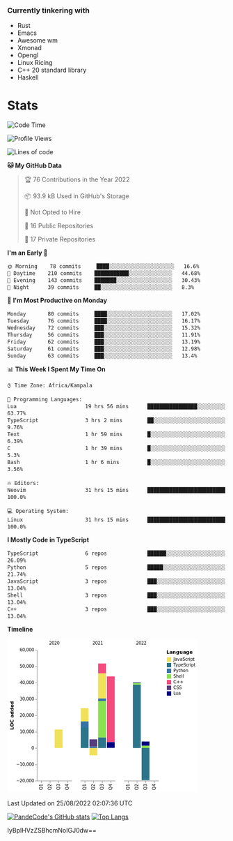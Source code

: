 ### Currently tinkering with
 - Rust
 - Emacs
 - Awesome wm
 - Xmonad
 - Opengl
 - Linux Ricing
 - C++ 20 standard library
 - Haskell

# Stats
<!--START_SECTION:waka-->
![Code Time](http://img.shields.io/badge/Code%20Time-314%20hrs%209%20mins-blue)

![Profile Views](http://img.shields.io/badge/Profile%20Views-0-blue)

![Lines of code](https://img.shields.io/badge/From%20Hello%20World%20I%27ve%20Written-155%20Thousand%20lines%20of%20code-blue)

**🐱 My GitHub Data** 

> 🏆 76 Contributions in the Year 2022
 > 
> 📦 93.9 kB Used in GitHub's Storage 
 > 
> 🚫 Not Opted to Hire
 > 
> 📜 16 Public Repositories 
 > 
> 🔑 17 Private Repositories  
 > 
**I'm an Early 🐤** 

```text
🌞 Morning    78 commits     ████░░░░░░░░░░░░░░░░░░░░░   16.6% 
🌆 Daytime    210 commits    ███████████░░░░░░░░░░░░░░   44.68% 
🌃 Evening    143 commits    ███████░░░░░░░░░░░░░░░░░░   30.43% 
🌙 Night      39 commits     ██░░░░░░░░░░░░░░░░░░░░░░░   8.3%

```
📅 **I'm Most Productive on Monday** 

```text
Monday       80 commits     ████░░░░░░░░░░░░░░░░░░░░░   17.02% 
Tuesday      76 commits     ████░░░░░░░░░░░░░░░░░░░░░   16.17% 
Wednesday    72 commits     ███░░░░░░░░░░░░░░░░░░░░░░   15.32% 
Thursday     56 commits     ███░░░░░░░░░░░░░░░░░░░░░░   11.91% 
Friday       62 commits     ███░░░░░░░░░░░░░░░░░░░░░░   13.19% 
Saturday     61 commits     ███░░░░░░░░░░░░░░░░░░░░░░   12.98% 
Sunday       63 commits     ███░░░░░░░░░░░░░░░░░░░░░░   13.4%

```


📊 **This Week I Spent My Time On** 

```text
⌚︎ Time Zone: Africa/Kampala

💬 Programming Languages: 
Lua                      19 hrs 56 mins      ████████████████░░░░░░░░░   63.77% 
TypeScript               3 hrs 2 mins        ██░░░░░░░░░░░░░░░░░░░░░░░   9.76% 
Text                     1 hr 59 mins        █░░░░░░░░░░░░░░░░░░░░░░░░   6.39% 
C                        1 hr 39 mins        █░░░░░░░░░░░░░░░░░░░░░░░░   5.3% 
Bash                     1 hr 6 mins         █░░░░░░░░░░░░░░░░░░░░░░░░   3.56%

🔥 Editors: 
Neovim                   31 hrs 15 mins      █████████████████████████   100.0%

💻 Operating System: 
Linux                    31 hrs 15 mins      █████████████████████████   100.0%

```

**I Mostly Code in TypeScript** 

```text
TypeScript               6 repos             ██████░░░░░░░░░░░░░░░░░░░   26.09% 
Python                   5 repos             █████░░░░░░░░░░░░░░░░░░░░   21.74% 
JavaScript               3 repos             ███░░░░░░░░░░░░░░░░░░░░░░   13.04% 
Shell                    3 repos             ███░░░░░░░░░░░░░░░░░░░░░░   13.04% 
C++                      3 repos             ███░░░░░░░░░░░░░░░░░░░░░░   13.04%

```


**Timeline**

![Chart not found](https://raw.githubusercontent.com/PandeCode/PandeCode/main/charts/bar_graph.png) 


 Last Updated on 25/08/2022 02:07:36 UTC
<!--END_SECTION:waka-->
[![PandeCode's GitHub stats](https://github-readme-stats.vercel.app/api?username=PandeCode&theme=dracula&hide_border=true&show_icons=true)](https://github.com/anuraghazra/github-readme-stats)
[![Top Langs](https://github-readme-stats.vercel.app/api/top-langs/?username=PandeCode&layout=compact&theme=dracula&hide_border=true)](https://github.com/anuraghazra/github-readme-stats)

IyBpIHVzZSBhcmNoIGJ0dw==
